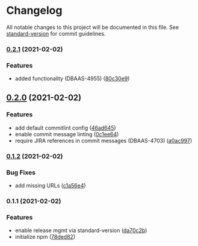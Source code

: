 # Changelog

All notable changes to this project will be documented in this file. See [standard-version](https://github.com/conventional-changelog/standard-version) for commit guidelines.

### [0.2.1](https://github.com/skolobov/git-flow-changelog/compare/v0.2.0...v0.2.1) (2021-02-02)


### Features

* added functionality (DBAAS-4955) ([80c30e9](https://github.com/skolobov/git-flow-changelog/commit/80c30e9185157d62ef9048cb2e6a988246ffca7a))

## [0.2.0](https://github.com/skolobov/git-flow-changelog/compare/v0.1.2...v0.2.0) (2021-02-02)


### Features

* add default commitlint config ([46ad645](https://github.com/skolobov/git-flow-changelog/commit/46ad6455efd4a485a295a9d910741955730e358f))
* enable commit message linting ([0c1ee64](https://github.com/skolobov/git-flow-changelog/commit/0c1ee64d45943a5d4375e5a061b4be8b0f57f276))
* require JIRA references in commit messages (DBAAS-4703) ([a0ac997](https://github.com/skolobov/git-flow-changelog/commit/a0ac9978c3aa473bd47ed8a9a719b42e2ad1a6a6))

### [0.1.2](https://github.com/skolobov/git-flow-changelog/compare/v0.1.1...v0.1.2) (2021-02-02)


### Bug Fixes

* add missing URLs ([c1a56e4](https://github.com/skolobov/git-flow-changelog/commit/c1a56e4a051484e9d2835f98edd3ef0e1b7fa1a3))

### 0.1.1 (2021-02-02)


### Features

* enable release mgmt via standard-version ([da70c2b](https://github.com/skolobov/git-flow-changelog/commit/da70c2ba28c2d6d728f423c864748b8132de1469))
* initialize npm ([78ded82](https://github.com/skolobov/git-flow-changelog/commit/78ded82426c2438eb105a8817f93c8ff4be9bf23))

